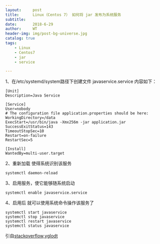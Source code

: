 ```yaml
---
layout:     post
title:      Linux（Centos 7） 如何将 jar 发布为系统服务
subtitle:   
date:       2018-6-29
author:     WT
header-img: img/post-bg-universe.jpg
catalog: true
tags:
    - Linux
	- Centos7
	- jar
	- service 

---
```


1、在/etc/systemd/system路径下创建文件 javaservice.service
内容如下：
```
[Unit]
Description=Java Service

[Service]
User=nobody
# The configuration file application.properties should be here:
WorkingDirectory=/data 
ExecStart=/usr/bin/java -Xmx256m -jar application.jar
SuccessExitStatus=143
TimeoutStopSec=10
Restart=on-failure
RestartSec=5

[Install]
WantedBy=multi-user.target
```

2、重新加载 使得系统识别该服务
```
systemctl daemon-reload
```
3、启用服务，使它能够随系统启动
```
systemctl enable javaservice.service
```
4、启用后 就可以使用系统命令操作该服务了
```
systemctl start javaservice
systemctl stop javaservice
systemctl restart javaservice
systemctl status javaservice
```

  引自[stackoverflow,yglodt](https://stackoverflow.com/questions/21503883/spring-boot-application-as-a-service/22121547#)

  
  
  
